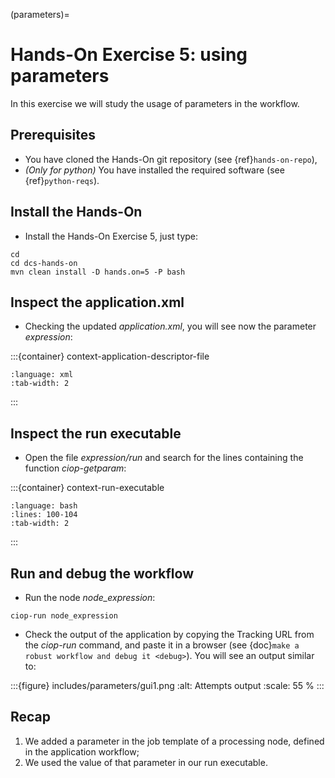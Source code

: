 (parameters)=

# Hands-On Exercise 5: using parameters

In this exercise we will study the usage of parameters in the workflow.

## Prerequisites

- You have cloned the Hands-On git repository (see {ref}`hands-on-repo`),
- *(Only for python)* You have installed the required software (see {ref}`python-reqs`).

## Install the Hands-On

- Install the Hands-On Exercise 5, just type:

```console
cd
cd dcs-hands-on
mvn clean install -D hands.on=5 -P bash
```

## Inspect the application.xml

- Checking the updated *application.xml*, you will see now the parameter *expression*:

:::{container} context-application-descriptor-file
```{literalinclude} src/dcs-hands-on/src/main/app-resources/hands-on-5/application.xml
:language: xml
:tab-width: 2
```
:::

## Inspect the run executable

- Open the file *expression/run* and search for the lines containing the function *ciop-getparam*:

:::{container} context-run-executable
```{literalinclude} src/dcs-hands-on/src/main/app-resources/hands-on-5/bash/expression/run
:language: bash
:lines: 100-104
:tab-width: 2
```
:::

## Run and debug the workflow

- Run the node *node_expression*:

```console
ciop-run node_expression
```

- Check the output of the application by copying the Tracking URL from the *ciop-run* command, and paste it in a browser (see {doc}`make a robust workflow and debug it <debug>`). You will see an output similar to:

:::{figure} includes/parameters/gui1.png
:alt: Attempts output
:scale: 55 %
:::

## Recap

1. We added a parameter in the job template of a processing node, defined in the application workflow;
2. We used the value of that parameter in our run executable.
